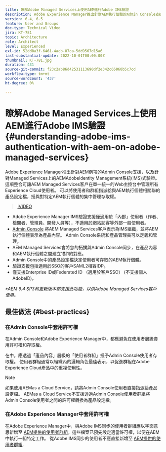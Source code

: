 ```yaml
---
title: 瞭解Adobe Managed Services上使用AEM進行Adobe IMS驗證
description: Adobe Experience Manager推出針對AEM執行個體的Admin Console支援，以及適用於Managed Services上AEM的Adobe IMS (Identity Management系統)型驗證。   這項整合可讓AEM Managed Services客戶在單一統一的Web主控台中管理所有Experience Cloud使用者。 可以將使用者和群組指派給與AEM執行個體相關聯的產品設定檔，授與對特定AEM執行個體的集中管理存取權。
version: 6.4, 6.5
feature: User and Groups
doc-type: Technical Video
jira: KT-781
topic: Architecture
role: Architect
level: Experienced
exl-id: 52dd8a3f-6461-4acb-87ca-5dd9567d15a6
last-substantial-update: 2022-10-01T00:00:00Z
thumbnail: KT-781.jpg
duration: 431
source-git-commit: f23c2ab86d42531113690df2e342c65060b5c7cd
workflow-type: tm+mt
source-wordcount: '437'
ht-degree: 0%

---
```


# 瞭解Adobe Managed Services上使用AEM進行Adobe IMS驗證{#understanding-adobe-ims-authentication-with-aem-on-adobe-managed-services}

Adobe Experience Manager推出針對AEM例項的Admin Console支援，以及針對Managed Services上的AEMAdobeIdentity Management系統(IMS)式驗證。   這項整合可讓AEM Managed Services客戶在單一統一的Web主控台中管理所有Experience Cloud使用者。 可以將使用者和群組指派給與AEM執行個體相關聯的產品設定檔，授與對特定AEM執行個體的集中管理存取權。

>[!VIDEO](https://video.tv.adobe.com/v/26170?quality=12&learn=on)

* Adobe Experience Manager IMS驗證支援僅適用於「內部」使用者（作者、檢閱者、管理員、開發人員等），不適用於網站訪客等外部一般使用者。
* [Admin Console](https://adminconsole.adobe.com/) 將AEM Managed Services客戶表示為IMS組織，並將AEM執行個體表示為產品內容。 Admin Console系統和產品管理員可以定義和管理。
* AEM Managed Services會將您的拓撲與Admin Console同步，在產品內容和AEM執行個體之間建立1對1的對應。
* Admin Console中的產品設定檔決定使用者可存取的AEM執行個體。
* 驗證支援包括適用於SSO的客戶SAML2相容IDP。
* 僅支援Enterprise ID或Federated ID （適用於客戶SSO） (不支援個人AdobeID)。

*&#42;AEM 6.4 SP3和更新版本都支援此功能，以供Adobe Managed Services客戶使用。*

## 最佳做法 {#best-practices}

### 在Admin Console中套用許可權

在Admin Console和Adobe Experience Manager中，都應避免在使用者層級套用許可權和存取權。

在中，應透過「產品內容」層級的「使用者群組」授予Admin Console使用者存取權。 使用者群組通常以組織內的邏輯角色最佳表示，以促進群組在Adobe Experience Cloud產品中的重複使用性。

>[!NOTE]
>
> 如果使用AEMas a Cloud Service，請將Admin Console使用者直接指派給產品設定檔。 AEMas a Cloud Service不支援透過Admin Console使用者群組將Admin Console使用者之間的許可權轉換為產品設定檔。

### 在Adobe Experience Manager中套用許可權

在Adobe Experience Manager中，與Adobe IMS同步的使用者群組應以字面意思新增至 [AEM提供的使用者群組](https://experienceleague.adobe.com/docs/experience-manager-65/administering/security/security.html)，這些檔案已預先設定適當許可權，以便在AEM中執行一組特定工作。 從Adobe IMS同步的使用者不應直接新增至 [AEM提供的使用者群組](https://experienceleague.adobe.com/docs/experience-manager-65/administering/security/security.html).
